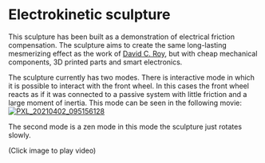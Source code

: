 # Electrokinetic sculpture
This sculpture has been built as a demonstration of electrical friction compensation. The sculpture aims to create the same long-lasting mesmerizing effect as the work of [David C. Roy](https://www.woodthatworks.com/), but with cheap mechanical components, 3D printed parts and smart electronics.

The sculpture currently has two modes. There is interactive mode in which it is possible to interact with the front wheel. In this cases the front wheel reacts as if it was connected to a passive system with little friction and a large moment of inertia. This mode can be seen in the following movie:
[![PXL_20210402_095156128](https://user-images.githubusercontent.com/6079002/147855736-d8c78c0c-f870-4d80-b93f-7233ac204841.jpg)](https://youtu.be/oQwkW7BH-mE "Video on Youtube")

The second mode is a zen mode in this mode the sculpture just rotates slowly.

(Click image to play video)
